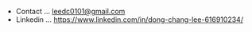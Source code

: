 
- Contact ... leedc0101@gmail.com
- Linkedin ... https://www.linkedin.com/in/dong-chang-lee-616910234/
